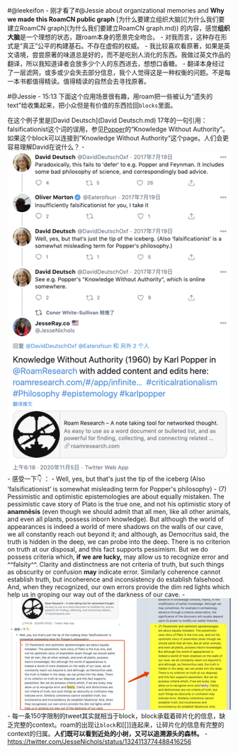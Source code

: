 
#@leekeifon
    - 刚才看了#@Jessie about organizational memories and **Why we made this RoamCN public graph** [为什么要建立组织大脑]([为什么我们要建立RoamCN graph](为什么我们要建立RoamCN graph.md)) 的内容，感觉**组织大脑**是一个理想的状态，跟roam本身的愿景完全吻合。
        - 对我而言，这种存在形式是“真正”公平的构建基石。不存在虚假的权威。
    - 我比较喜欢看原著，如果是英文语境，尝尝原著的味道总是好的，而不是吃别人消化的东西。我做过英文作品的翻译，所以我知道译者会放多少个人的东西进去，想想口香糖。
        - 翻译本身经过了一层滤网，或多或少会失去部分信息，我个人觉得这是一种权衡的问题。不是每一本书都值得精读。值得精读的自然会去寻找原著。

#@Jessie
    - 15:13 下面这个应用场景很有趣，用roam把一些被认为“遗失的text”给收集起来，把小众但是有价值的东西捡回`blocks`里面。

在这个例子里是[David Deutsch](David Deutsch.md) 17年的一句引用：falsificationist这个词的误用，参见[Popper](Popper.md)的“Knowledge Without Authority”。如果这个block可以连接到”Knowledge Without Authority“这个page。人们会更容易理解David在说什么？
        - ![](../images/w55K2waxxV.png?)
        - 感受一下👇 ：
            - Well, yes, but that's just the tip of the iceberg (Also ‘falsificationist’ is somewhat misleading term for Popper's philosophy)
                - (7) Pessimistic and optimistic epistemologies are about equally mistaken. The pessimistic cave story of Plato is the true one, and not his optimistic story of __anamnēsis__ (even though we should admit that all men, like all other animals, and even all plants, possess inborn knowledge). But although the world of appearances is indeed a world of mere shadows on the walls of our cave, we all constantly reach out beyond it; and although, as Democritus said, the truth is hidden in the deep, we can probe into the deep. There is no criterion on truth at our disposal, and this fact supports pessimism. But we do possess criteria which, __if we are lucky,__ may allow us to recognize error and ^^falsity^^. Clarity and distinctness are not criteria of truth, but such things as obscurity or confusion __may__ indicate error. Similarly coherence cannot establish truth, but incoherence and inconsistency do establish falsehood. And, when they recognized, our own errors provide the dim red lights which help us in groping our way out of the darkness of our cave.
                - ![](../images/rHjCEgsPVg.png?)
        - 每一条150字限制的tweet其实就相当于block，block承载着碎片化的信息，缺乏完整的context。roam的出现让`block`和[[]]连起来，让碎片化的信息有完整的context的归属。**人们既可以看到近处的小树，又可以追溯源头的森林。**
            - https://twitter.com/JesseNichols/status/1324113774488416256
